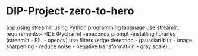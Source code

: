 # DIP-Project-zero-to-hero
 app using streamlit using Python programming language
 use streamlit.
requirements:-
  -IDE (Pycharm)
  -anaconda prompt
  -installing libraries (streamlit - PIL - opencv)
 use filters (edge detection - gaussian blur - image sharpening - reduce noise - negative transformation - gray scale)...
